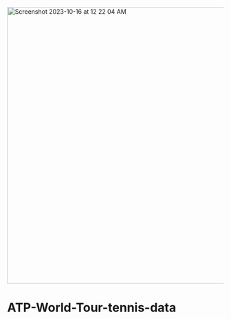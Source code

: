 <img width="645" alt="Screenshot 2023-10-16 at 12 22 04 AM" src="https://github.com/Pranam2002/ATP-World-Tour-tennis-data/assets/91668954/6ac02dfc-a5a8-430a-b785-ed438d791d24">

# ATP-World-Tour-tennis-data
